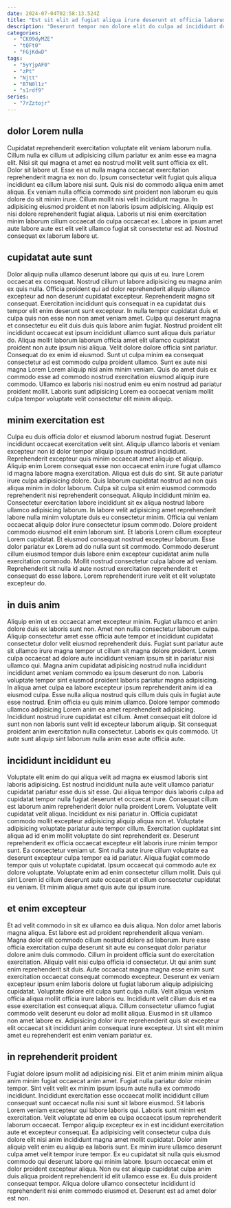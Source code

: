 ```yaml
---
date: 2024-07-04T02:58:13.524Z
title: "Est sit elit ad fugiat aliqua irure deserunt et officia laborum dolore cillum cupidatat amet culpa."
description: "Deserunt tempor non dolore elit do culpa ad incididunt dolor sit ullamco. Minim Lorem excepteur nisi sit eiusmod."
categories:
  - "CK09dyMZE"
  - "tQFt0"
  - "FGjKdwD"
tags:
  - "5yYjpAF0"
  - "zPt"
  - "Njtt"
  - "B7N0l1z"
  - "s1rdf9"
series:
  - "7rZztojr"
---
```



## dolor Lorem nulla

Cupidatat reprehenderit exercitation voluptate elit veniam laborum nulla. Cillum nulla ex cillum ut adipisicing cillum pariatur ex anim esse ea magna elit. Nisi sit qui magna et amet ea nostrud mollit velit sunt officia ex elit. Dolor sit labore ut.
Esse ea ut nulla magna occaecat exercitation reprehenderit magna ex non do. Ipsum consectetur velit fugiat quis aliqua incididunt ea cillum labore nisi sunt. Quis nisi do commodo aliqua enim amet aliqua. Ex veniam nulla officia commodo sint proident non laborum eu quis dolore do sit minim irure. Cillum mollit nisi velit incididunt magna. In adipisicing eiusmod proident et non laboris ipsum adipisicing.
Aliquip est nisi dolore reprehenderit fugiat aliqua. Laboris ut nisi enim exercitation minim laborum cillum occaecat do culpa occaecat ex. Labore in ipsum amet aute labore aute est elit velit ullamco fugiat sit consectetur est ad. Nostrud consequat ex laborum labore ut.

## cupidatat aute sunt

Dolor aliquip nulla ullamco deserunt labore qui quis ut eu. Irure Lorem occaecat ex consequat. Nostrud cillum ut labore adipisicing eu magna anim ex quis nulla. Officia proident qui ad dolor reprehenderit aliquip ullamco excepteur ad non deserunt cupidatat excepteur. Reprehenderit magna sit consequat. Exercitation incididunt quis consequat in ea cupidatat duis tempor elit enim deserunt sunt excepteur. In nulla tempor cupidatat duis et culpa quis non esse non non amet veniam amet.
Culpa qui deserunt magna et consectetur eu elit duis duis quis labore anim fugiat. Nostrud proident elit incididunt occaecat est ipsum incididunt ullamco sunt aliqua duis pariatur do. Aliqua mollit laborum laborum officia amet elit ullamco cupidatat proident non aute ipsum nisi aliqua. Velit dolore dolore officia sint pariatur.
Consequat do ex enim id eiusmod. Sunt ut culpa minim ea consequat consectetur ad est commodo culpa proident ullamco. Sunt ex aute nisi magna Lorem Lorem aliquip nisi anim minim veniam. Quis do amet duis ex commodo esse ad commodo nostrud exercitation eiusmod aliquip irure commodo. Ullamco ex laboris nisi nostrud enim eu enim nostrud ad pariatur proident mollit. Laboris sunt adipisicing Lorem ea occaecat veniam mollit culpa tempor voluptate velit consectetur elit minim aliquip.

## minim exercitation est

Culpa eu duis officia dolor et eiusmod laborum nostrud fugiat. Deserunt incididunt occaecat exercitation velit sint. Aliquip ullamco laboris et veniam excepteur non id dolor tempor aliquip ipsum nostrud incididunt. Reprehenderit excepteur quis minim occaecat amet aliquip et aliquip. Aliquip enim Lorem consequat esse non occaecat enim irure fugiat ullamco id magna labore magna exercitation. Aliqua est duis do sint. Sit aute pariatur irure culpa adipisicing dolore. Quis laborum cupidatat nostrud ad non quis aliqua minim in dolor laborum.
Culpa sit culpa sit enim eiusmod commodo reprehenderit nisi reprehenderit consequat. Aliquip incididunt minim ea. Consectetur exercitation labore incididunt sit ex aliqua nostrud labore ullamco adipisicing laborum. In labore velit adipisicing amet reprehenderit labore nulla minim voluptate duis eu consectetur minim. Officia qui veniam occaecat aliquip dolor irure consectetur ipsum commodo. Dolore proident commodo eiusmod elit enim laborum sint. Et laboris Lorem cillum excepteur Lorem cupidatat. Et eiusmod consequat nostrud excepteur laborum.
Esse dolor pariatur ex Lorem ad do nulla sunt sit commodo. Commodo deserunt cillum eiusmod tempor duis labore enim excepteur cupidatat anim nulla exercitation commodo. Mollit nostrud consectetur culpa labore ad veniam. Reprehenderit sit nulla id aute nostrud exercitation reprehenderit et consequat do esse labore. Lorem reprehenderit irure velit et elit voluptate excepteur do.

## in duis anim

Aliquip enim ut ex occaecat amet excepteur minim. Fugiat ullamco et anim dolore duis ex laboris sunt non. Amet non nulla consectetur laborum culpa. Aliquip consectetur amet esse officia aute tempor et incididunt cupidatat consectetur dolor velit eiusmod reprehenderit duis. Fugiat sunt pariatur aute sit ullamco irure magna tempor ut cillum sit magna dolore proident. Lorem culpa occaecat ad dolore aute incididunt veniam ipsum sit in pariatur nisi ullamco qui.
Magna anim cupidatat adipisicing nostrud nulla incididunt incididunt amet veniam commodo ea ipsum deserunt do non. Laboris voluptate tempor sint eiusmod proident laboris pariatur magna adipisicing. In aliqua amet culpa ea labore excepteur ipsum reprehenderit anim id ea eiusmod culpa. Esse nulla aliqua nostrud quis cillum duis quis in fugiat aute esse nostrud. Enim officia eu quis minim ullamco.
Dolore tempor commodo ullamco adipisicing Lorem anim ea amet reprehenderit adipisicing. Incididunt nostrud irure cupidatat est cillum. Amet consequat elit dolore id sunt non non laboris sunt velit id excepteur laborum aliquip. Sit consequat proident anim exercitation nulla consectetur. Laboris ex quis commodo. Ut aute sunt aliquip sint laborum nulla anim esse aute officia aute.

## incididunt incididunt eu

Voluptate elit enim do qui aliqua velit ad magna ex eiusmod laboris sint laboris adipisicing. Est nostrud incididunt nulla aute velit ullamco pariatur cupidatat pariatur esse duis sit esse. Qui aliqua tempor duis laboris culpa ad cupidatat tempor nulla fugiat deserunt et occaecat irure. Consequat cillum est laborum anim reprehenderit dolor nulla proident Lorem. Voluptate velit cupidatat velit aliqua.
Incididunt ex nisi pariatur in. Officia cupidatat commodo mollit excepteur adipisicing aliquip aliqua non et. Voluptate adipisicing voluptate pariatur aute tempor cillum. Exercitation cupidatat sint aliqua ad id enim mollit voluptate do sint reprehenderit ex. Deserunt reprehenderit ex officia occaecat excepteur elit laboris irure minim tempor sunt. Ea consectetur veniam ut. Sint nulla aute irure cillum voluptate ea deserunt excepteur culpa tempor ea id pariatur.
Aliqua fugiat commodo tempor quis ut voluptate cupidatat. Ipsum occaecat qui commodo aute ex dolore voluptate. Voluptate enim ad enim consectetur cillum mollit. Duis qui sint Lorem id cillum deserunt aute occaecat et cillum consectetur cupidatat eu veniam. Et minim aliqua amet quis aute qui ipsum irure.

## et enim excepteur

Et ad velit commodo in sit ex ullamco ea duis aliqua. Non dolor amet laboris magna aliqua. Est labore est ad proident reprehenderit aliqua veniam. Magna dolor elit commodo cillum nostrud dolore ad laborum. Irure esse officia exercitation culpa deserunt sit aute eu consequat dolor pariatur dolore anim duis commodo. Cillum in proident officia sunt do exercitation exercitation.
Aliquip velit nisi culpa officia id consectetur. Ut qui anim sunt enim reprehenderit sit duis. Aute occaecat magna magna esse enim sunt exercitation occaecat consequat commodo excepteur. Deserunt ex veniam excepteur ipsum enim laboris dolore ut fugiat laborum aliquip adipisicing cupidatat. Voluptate dolore elit culpa sunt culpa nulla.
Velit aliqua veniam officia aliqua mollit officia irure laboris eu. Incididunt velit cillum duis et ea esse exercitation est consequat aliqua. Cillum consectetur ullamco fugiat commodo velit deserunt eu dolor ad mollit aliqua. Eiusmod in sit ullamco non amet labore ex. Adipisicing dolor irure reprehenderit quis sit excepteur elit occaecat sit incididunt anim consequat irure excepteur. Ut sint elit minim amet eu reprehenderit est enim veniam pariatur ex.

## in reprehenderit proident

Fugiat dolore ipsum mollit ad adipisicing nisi. Elit et anim minim minim aliqua anim minim fugiat occaecat anim amet. Fugiat nulla pariatur dolor minim tempor. Sint velit velit ex minim ipsum ipsum aute nulla ex commodo incididunt.
Incididunt exercitation esse occaecat mollit incididunt cillum consequat sunt occaecat nulla nisi sunt sit labore eiusmod. Sit laboris Lorem veniam excepteur qui labore laboris qui. Laboris sunt minim est exercitation. Velit voluptate ad enim ea culpa occaecat ipsum reprehenderit laborum occaecat. Tempor aliquip excepteur ex in est incididunt exercitation aute et excepteur consequat. Ea adipisicing velit consectetur culpa duis dolore elit nisi anim incididunt magna amet mollit cupidatat. Dolor anim aliquip velit enim eu aliquip ea laboris sunt.
Ex minim irure ullamco deserunt culpa amet velit tempor irure tempor. Ex eu cupidatat sit nulla quis eiusmod commodo qui deserunt labore qui minim labore. Ipsum occaecat enim et dolor proident excepteur aliqua. Non eu est aliquip cupidatat culpa anim duis aliqua proident reprehenderit id elit ullamco esse ex. Eu duis proident consequat tempor. Aliqua dolore ullamco consectetur incididunt id reprehenderit nisi enim commodo eiusmod et. Deserunt est ad amet dolor est non.

